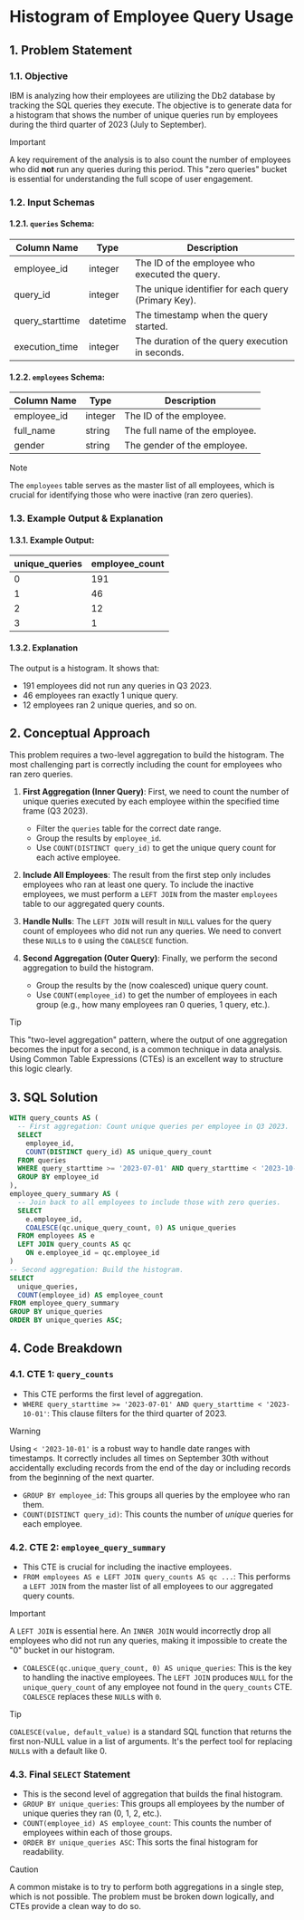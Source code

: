 # Histogram of Employee Query Usage

## 1. Problem Statement

### 1.1. Objective
IBM is analyzing how their employees are utilizing the Db2 database by tracking the SQL queries they execute. The objective is to generate data for a histogram that shows the number of unique queries run by employees during the third quarter of 2023 (July to September).

> [!IMPORTANT]
> A key requirement of the analysis is to also count the number of employees who did **not** run any queries during this period. This "zero queries" bucket is essential for understanding the full scope of user engagement.

### 1.2. Input Schemas

#### 1.2.1. `queries` Schema:
|Column Name|Type|Description|
|---|---|---|
|employee_id|integer|The ID of the employee who executed the query.|
|query_id|integer|The unique identifier for each query (Primary Key).|
|query_starttime|datetime|The timestamp when the query started.|
|execution_time|integer|The duration of the query execution in seconds.|

#### 1.2.2. `employees` Schema:
|Column Name|Type|Description|
|---|---|---|
|employee_id|integer|The ID of the employee.|
|full_name|string|The full name of the employee.|
|gender|string|The gender of the employee.|

> [!NOTE]
> The `employees` table serves as the master list of all employees, which is crucial for identifying those who were inactive (ran zero queries).

### 1.3. Example Output & Explanation

#### 1.3.1. Example Output:
|unique_queries|employee_count|
|---|---|
|0|191|
|1|46|
|2|12|
|3|1|

#### 1.3.2. Explanation
The output is a histogram. It shows that:
-   191 employees did not run any queries in Q3 2023.
-   46 employees ran exactly 1 unique query.
-   12 employees ran 2 unique queries, and so on.

## 2. Conceptual Approach
This problem requires a two-level aggregation to build the histogram. The most challenging part is correctly including the count for employees who ran zero queries.

1.  **First Aggregation (Inner Query)**: First, we need to count the number of unique queries executed by each employee within the specified time frame (Q3 2023).
    -   Filter the `queries` table for the correct date range.
    -   Group the results by `employee_id`.
    -   Use `COUNT(DISTINCT query_id)` to get the unique query count for each active employee.

2.  **Include All Employees**: The result from the first step only includes employees who ran at least one query. To include the inactive employees, we must perform a `LEFT JOIN` from the master `employees` table to our aggregated query counts.

3.  **Handle Nulls**: The `LEFT JOIN` will result in `NULL` values for the query count of employees who did not run any queries. We need to convert these `NULL`s to `0` using the `COALESCE` function.

4.  **Second Aggregation (Outer Query)**: Finally, we perform the second aggregation to build the histogram.
    -   Group the results by the (now coalesced) unique query count.
    -   Use `COUNT(employee_id)` to get the number of employees in each group (e.g., how many employees ran 0 queries, 1 query, etc.).

> [!TIP]
> This "two-level aggregation" pattern, where the output of one aggregation becomes the input for a second, is a common technique in data analysis. Using Common Table Expressions (CTEs) is an excellent way to structure this logic clearly.

## 3. SQL Solution

```sql
WITH query_counts AS (
  -- First aggregation: Count unique queries per employee in Q3 2023.
  SELECT
    employee_id,
    COUNT(DISTINCT query_id) AS unique_query_count
  FROM queries
  WHERE query_starttime >= '2023-07-01' AND query_starttime < '2023-10-01'
  GROUP BY employee_id
),
employee_query_summary AS (
  -- Join back to all employees to include those with zero queries.
  SELECT
    e.employee_id,
    COALESCE(qc.unique_query_count, 0) AS unique_queries
  FROM employees AS e
  LEFT JOIN query_counts AS qc
    ON e.employee_id = qc.employee_id
)
-- Second aggregation: Build the histogram.
SELECT
  unique_queries,
  COUNT(employee_id) AS employee_count
FROM employee_query_summary
GROUP BY unique_queries
ORDER BY unique_queries ASC;
```

## 4. Code Breakdown

### 4.1. CTE 1: `query_counts`
-   This CTE performs the first level of aggregation.
-   `WHERE query_starttime >= '2023-07-01' AND query_starttime < '2023-10-01'`: This clause filters for the third quarter of 2023.

> [!WARNING]
> Using `< '2023-10-01'` is a robust way to handle date ranges with timestamps. It correctly includes all times on September 30th without accidentally excluding records from the end of the day or including records from the beginning of the next quarter.

-   `GROUP BY employee_id`: This groups all queries by the employee who ran them.
-   `COUNT(DISTINCT query_id)`: This counts the number of *unique* queries for each employee.

### 4.2. CTE 2: `employee_query_summary`
-   This CTE is crucial for including the inactive employees.
-   `FROM employees AS e LEFT JOIN query_counts AS qc ...`: This performs a `LEFT JOIN` from the master list of all employees to our aggregated query counts.

> [!IMPORTANT]
> A `LEFT JOIN` is essential here. An `INNER JOIN` would incorrectly drop all employees who did not run any queries, making it impossible to create the "0" bucket in our histogram.

-   `COALESCE(qc.unique_query_count, 0) AS unique_queries`: This is the key to handling the inactive employees. The `LEFT JOIN` produces `NULL` for the `unique_query_count` of any employee not found in the `query_counts` CTE. `COALESCE` replaces these `NULL`s with `0`.

> [!TIP]
> `COALESCE(value, default_value)` is a standard SQL function that returns the first non-NULL value in a list of arguments. It's the perfect tool for replacing `NULL`s with a default like 0.

### 4.3. Final `SELECT` Statement
-   This is the second level of aggregation that builds the final histogram.
-   `GROUP BY unique_queries`: This groups all employees by the number of unique queries they ran (0, 1, 2, etc.).
-   `COUNT(employee_id) AS employee_count`: This counts the number of employees within each of those groups.
-   `ORDER BY unique_queries ASC`: This sorts the final histogram for readability.

> [!CAUTION]
> A common mistake is to try to perform both aggregations in a single step, which is not possible. The problem must be broken down logically, and CTEs provide a clean way to do so.
